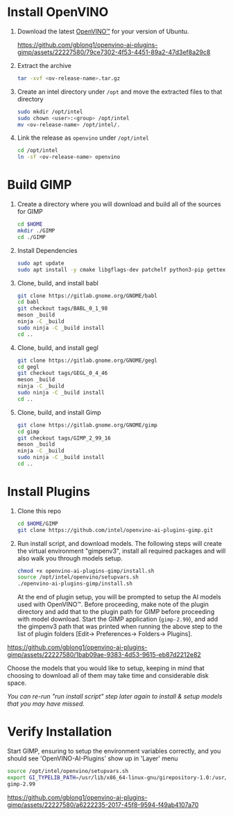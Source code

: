 # Install OpenVINO
1. Download the latest [OpenVINO™](https://github.com/openvinotoolkit/openvino/releases) for your version of Ubuntu.

   https://github.com/gblong1/openvino-ai-plugins-gimp/assets/22227580/79ce7302-4f53-4451-89a2-47d3ef8a29c8


3. Extract the archive
   ```sh
   tar -xvf <ov-release-name>.tar.gz
   ```
4. Create an intel directory under `/opt` and move the extracted files to that directory
   ```sh
   sudo mkdir /opt/intel
   sudo chown <user>:<group> /opt/intel
   mv <ov-release-name> /opt/intel/.
   ```
5. Link the release as `openvino` under `/opt/intel`
   ```sh
   cd /opt/intel
   ln -sf <ov-release-name> openvino
   ```

# Build GIMP
1. Create a directory where you will download and build all of the sources for GIMP
    ```sh
    cd $HOME
    mkdir ./GIMP
    cd ./GIMP
    ```
2. Install Dependencies
    ```sh
    sudo apt update
    sudo apt install -y cmake libgflags-dev patchelf python3-pip gettext git git-lfs build-essential meson ninja-build autoconf libcairo2-dev libxt-dev libgdk-pixbuf-2.0-dev libgexiv2-dev libgtk-3-dev libmypaint-dev mypaint-brushes libbz2-dev libatk1.0-dev libgirepository1.0-dev libx11-xcb-dev libwmf-dev libxcb-glx0-dev  libxcb-dri2-0-dev   libxxf86vm-dev   valgrind  libappstream-glib-dev  libpugixml-dev libxmu-dev   libpoppler-glib-dev   xsltproc librsvg2-dev libopencv-dev
    ```
3. Clone, build, and install babl
    ```sh
    git clone https://gitlab.gnome.org/GNOME/babl
    cd babl
    git checkout tags/BABL_0_1_98
    meson _build
    ninja -C _build
    sudo ninja -C _build install
    cd ..
    ```
4. Clone, build, and install gegl
    ```sh
    git clone https://gitlab.gnome.org/GNOME/gegl
    cd gegl
    git checkout tags/GEGL_0_4_46
    meson _build
    ninja -C _build
    sudo ninja -C _build install
    cd ..
    ```

5. Clone, build, and install Gimp
    ```sh
    git clone https://gitlab.gnome.org/GNOME/gimp  
    cd gimp
    git checkout tags/GIMP_2_99_16
    meson _build
    ninja -C _build
    sudo ninja -C _build install
    cd ..
    ```
# Install Plugins
1. Clone this repo
   ```sh
   cd $HOME/GIMP
   git clone https://github.com/intel/openvino-ai-plugins-gimp.git
   ```

2. Run install script, and download models. The following steps will create the virtual environment "gimpenv3", install all required packages and will also walk you through models setup.
   ```sh
   chmod +x openvino-ai-plugins-gimp/install.sh
   source /opt/intel/openvino/setupvars.sh
   ./openvino-ai-plugins-gimp/install.sh
   ```
   At the end of plugin setup, you will be prompted to setup the AI models used with OpenVINO™. Before proceeding, make note of the plugin directory and add that to the plugin path for GIMP before proceeding with model download.
   Start the GIMP application (`gimp-2.99`), and add the gimpenv3 path that was printed when running the above step to the list of plugin folders  [Edit-> Preferences-> Folders-> Plugins].  

https://github.com/gblong1/openvino-ai-plugins-gimp/assets/22227580/1bab09ae-9383-4d53-9615-eb87d2212e82

   Choose the models that you would like to setup, keeping in mind that choosing to download all of them may take time and considerable disk space.

   *You can re-run "run install script" step later again to install & setup models that you may have missed.*

# Verify Installation
 Start GIMP, ensuring to setup the environment variables correctly,  and you should see 'OpenVINO-AI-Plugins' show up in 'Layer' menu
   ```sh
   source /opt/intel/openvino/setupvars.sh
   export GI_TYPELIB_PATH=/usr/lib/x86_64-linux-gnu/girepository-1.0:/usr/local/lib/x86_64-linux-gnu/girepository-1.0
   gimp-2.99
   ```

https://github.com/gblong1/openvino-ai-plugins-gimp/assets/22227580/a6222235-2017-45f8-9594-f49ab4107a70

